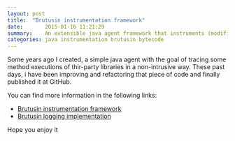 ```yaml
---
layout: post
title:  "Brutusin instrumentation framework"
date:       2015-01-16 11:21:29
summary:    An extensible java agent framework that instruments (modifies the bytecode at class load time) programs running on the JVM, with the purpose of capturing method invocation events (start, finish, errors ...) and notifying custom listeners.
categories: java instrumentation brutusin bytecode
---
```


Some years ago I created, a simple java agent with the goal of tracing some method executions of thir-party libraries in a non-intrusive way.
These past days, i have been improving and refactoring that piece of code and finally published it at GitHub. 

You can find more information in the following links:

* [Brutusin instrumentation framework](https://github.com/brutusin/brutusin/tree/master/instrumentation)
* [Brutusin logging implementation](https://github.com/brutusin/brutusin/tree/master/logging-instrumentation)


Hope you enjoy it
